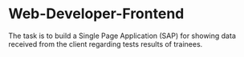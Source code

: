 # Web-Developer-Frontend
The task is to build a Single Page Application (SAP) for showing data received from the client regarding tests results of trainees.
